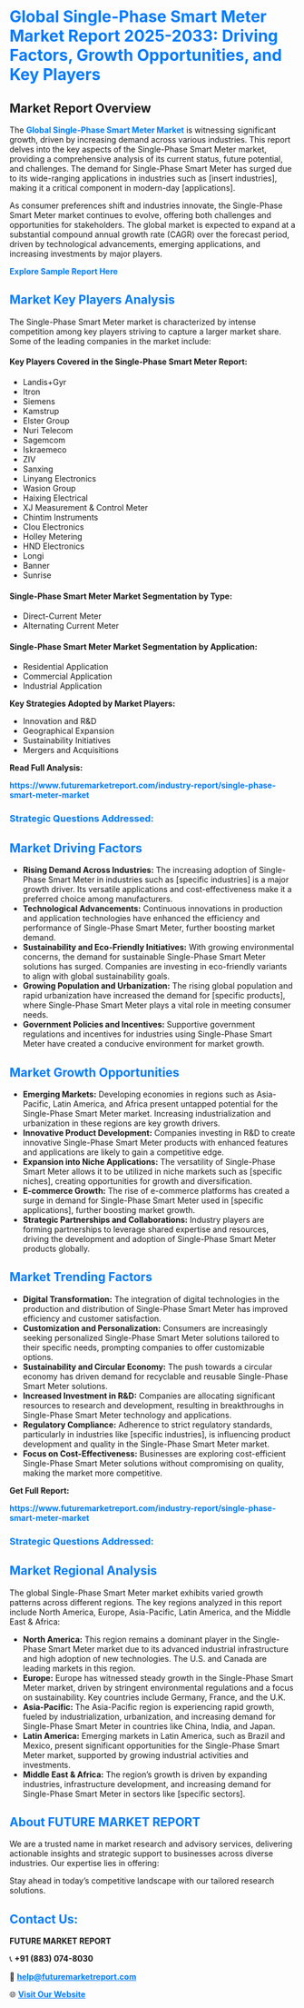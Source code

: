 <h1 style="color: #007BFF;">Global Single-Phase Smart Meter Market Report 2025-2033: Driving Factors, Growth Opportunities, and Key Players</h1>

<section id="overview">
<h2>Market Report Overview</h2>
<p>The <a href="https://www.futuremarketreport.com/industry-report/single-phase-smart-meter-market" style="color: #007BFF; text-decoration: none;"><strong>Global Single-Phase Smart Meter Market</strong></a> is witnessing significant growth, driven by increasing demand across various industries. This report delves into the key aspects of the Single-Phase Smart Meter market, providing a comprehensive analysis of its current status, future potential, and challenges. The demand for Single-Phase Smart Meter has surged due to its wide-ranging applications in industries such as [insert industries], making it a critical component in modern-day [applications].</p>
<p>As consumer preferences shift and industries innovate, the Single-Phase Smart Meter market continues to evolve, offering both challenges and opportunities for stakeholders. The global market is expected to expand at a substantial compound annual growth rate (CAGR) over the forecast period, driven by technological advancements, emerging applications, and increasing investments by major players.</p>
</section>

<section id="overview">
<p><a href="https://www.futuremarketreport.com/request-sample/reportId=40601" style="color: #007BFF; text-decoration: none;"><strong>Explore Sample Report Here</strong></a></p>
</section>

<section id="key-players">
<h2 style="color: #007BFF;">Market Key Players Analysis</h2>
<p>The Single-Phase Smart Meter market is characterized by intense competition among key players striving to capture a larger market share. Some of the leading companies in the market include:</p>
<h4>Key Players Covered in the Single-Phase Smart Meter Report:</h4>
<ul><li>Landis+Gyr</li><li>Itron</li><li>Siemens</li><li>Kamstrup</li><li>Elster Group</li><li>Nuri Telecom</li><li>Sagemcom</li><li>Iskraemeco</li><li>ZIV</li><li>Sanxing</li><li>Linyang Electronics</li><li>Wasion Group</li><li>Haixing Electrical</li><li>XJ Measurement &amp; Control Meter</li><li>Chintim Instruments</li><li>Clou Electronics</li><li>Holley Metering</li><li>HND Electronics</li><li>Longi</li><li>Banner</li><li>Sunrise</li></ul>
<h4>Single-Phase Smart Meter Market Segmentation by Type:</h4>
<ul><li>Direct-Current Meter</li><li>Alternating Current Meter</li></ul>

<h4>Single-Phase Smart Meter Market Segmentation by Application:</h4>
<ul><li>Residential Application</li><li>Commercial Application</li><li>Industrial Application</li></ul>
<p><strong>Key Strategies Adopted by Market Players:</strong></p>
<ul>
<li>Innovation and R&D</li>
<li>Geographical Expansion</li>
<li>Sustainability Initiatives</li>
<li>Mergers and Acquisitions</li>
</ul>
</section>

<section>
<p><strong>Read Full Analysis: </strong></p><a href="https://www.futuremarketreport.com/industry-report/single-phase-smart-meter-market" style="color: #007BFF; text-decoration: none;"><strong>https://www.futuremarketreport.com/industry-report/single-phase-smart-meter-market</strong></a>
<h3 style="color: #007BFF;">Strategic Questions Addressed:</h3>
</section>

<section id="driving-factors">
<h2 style="color: #007BFF;">Market Driving Factors</h2>
<ul>
<li><strong>Rising Demand Across Industries:</strong> The increasing adoption of Single-Phase Smart Meter in industries such as [specific industries] is a major growth driver. Its versatile applications and cost-effectiveness make it a preferred choice among manufacturers.</li>
<li><strong>Technological Advancements:</strong> Continuous innovations in production and application technologies have enhanced the efficiency and performance of Single-Phase Smart Meter, further boosting market demand.</li>
<li><strong>Sustainability and Eco-Friendly Initiatives:</strong> With growing environmental concerns, the demand for sustainable Single-Phase Smart Meter solutions has surged. Companies are investing in eco-friendly variants to align with global sustainability goals.</li>
<li><strong>Growing Population and Urbanization:</strong> The rising global population and rapid urbanization have increased the demand for [specific products], where Single-Phase Smart Meter plays a vital role in meeting consumer needs.</li>
<li><strong>Government Policies and Incentives:</strong> Supportive government regulations and incentives for industries using Single-Phase Smart Meter have created a conducive environment for market growth.</li>
</ul>
</section>

<section id="growth-opportunities">
<h2 style="color: #007BFF;">Market Growth Opportunities</h2>
<ul>
<li><strong>Emerging Markets:</strong> Developing economies in regions such as Asia-Pacific, Latin America, and Africa present untapped potential for the Single-Phase Smart Meter market. Increasing industrialization and urbanization in these regions are key growth drivers.</li>
<li><strong>Innovative Product Development:</strong> Companies investing in R&D to create innovative Single-Phase Smart Meter products with enhanced features and applications are likely to gain a competitive edge.</li>
<li><strong>Expansion into Niche Applications:</strong> The versatility of Single-Phase Smart Meter allows it to be utilized in niche markets such as [specific niches], creating opportunities for growth and diversification.</li>
<li><strong>E-commerce Growth:</strong> The rise of e-commerce platforms has created a surge in demand for Single-Phase Smart Meter used in [specific applications], further boosting market growth.</li>
<li><strong>Strategic Partnerships and Collaborations:</strong> Industry players are forming partnerships to leverage shared expertise and resources, driving the development and adoption of Single-Phase Smart Meter products globally.</li>
</ul>
</section>

<section id="trending-factors">
<h2 style="color: #007BFF;">Market Trending Factors</h2>
<ul>
<li><strong>Digital Transformation:</strong> The integration of digital technologies in the production and distribution of Single-Phase Smart Meter has improved efficiency and customer satisfaction.</li>
<li><strong>Customization and Personalization:</strong> Consumers are increasingly seeking personalized Single-Phase Smart Meter solutions tailored to their specific needs, prompting companies to offer customizable options.</li>
<li><strong>Sustainability and Circular Economy:</strong> The push towards a circular economy has driven demand for recyclable and reusable Single-Phase Smart Meter solutions.</li>
<li><strong>Increased Investment in R&D:</strong> Companies are allocating significant resources to research and development, resulting in breakthroughs in Single-Phase Smart Meter technology and applications.</li>
<li><strong>Regulatory Compliance:</strong> Adherence to strict regulatory standards, particularly in industries like [specific industries], is influencing product development and quality in the Single-Phase Smart Meter market.</li>
<li><strong>Focus on Cost-Effectiveness:</strong> Businesses are exploring cost-efficient Single-Phase Smart Meter solutions without compromising on quality, making the market more competitive.</li>
</ul>
</section>

<section>
<p><strong>Get Full Report: </strong></p><a href="https://www.futuremarketreport.com/industry-report/single-phase-smart-meter-market" style="color: #007BFF; text-decoration: none;"><strong>https://www.futuremarketreport.com/industry-report/single-phase-smart-meter-market</strong></a>
<h3 style="color: #007BFF;">Strategic Questions Addressed:</h3>
</section>


<section id="regional-analysis">
<h2 style="color: #007BFF;">Market Regional Analysis</h2>
<p>The global Single-Phase Smart Meter market exhibits varied growth patterns across different regions. The key regions analyzed in this report include North America, Europe, Asia-Pacific, Latin America, and the Middle East & Africa:</p>
<ul>
<li><strong>North America:</strong> This region remains a dominant player in the Single-Phase Smart Meter market due to its advanced industrial infrastructure and high adoption of new technologies. The U.S. and Canada are leading markets in this region.</li>
<li><strong>Europe:</strong> Europe has witnessed steady growth in the Single-Phase Smart Meter market, driven by stringent environmental regulations and a focus on sustainability. Key countries include Germany, France, and the U.K.</li>
<li><strong>Asia-Pacific:</strong> The Asia-Pacific region is experiencing rapid growth, fueled by industrialization, urbanization, and increasing demand for Single-Phase Smart Meter in countries like China, India, and Japan.</li>
<li><strong>Latin America:</strong> Emerging markets in Latin America, such as Brazil and Mexico, present significant opportunities for the Single-Phase Smart Meter market, supported by growing industrial activities and investments.</li>
<li><strong>Middle East & Africa:</strong> The region’s growth is driven by expanding industries, infrastructure development, and increasing demand for Single-Phase Smart Meter in sectors like [specific sectors].</li>
</ul>
</section>

<footer>
<h2 style="color: #007BFF;">About FUTURE MARKET REPORT</h2>
<p>We are a trusted name in market research and advisory services, delivering actionable insights and strategic support to businesses across diverse industries. Our expertise lies in offering:</p>

<p>Stay ahead in today’s competitive landscape with our tailored research solutions.</p>

<h2 style="color: #007BFF;">Contact Us:</h2>
<p><strong>FUTURE MARKET REPORT</strong></p>
<p>📞 <strong>+91 (883) 074-8030</strong></p>
<p>📧 <strong><a href="mailto:help@futuremarketreport.com" style="color: #007BFF;">help@futuremarketreport.com</a></strong></p>
<p>🌐 <strong><a href="https://www.futuremarketreport.com/" style="color: #007BFF;">Visit Our Website</a></strong></p>
</footer>